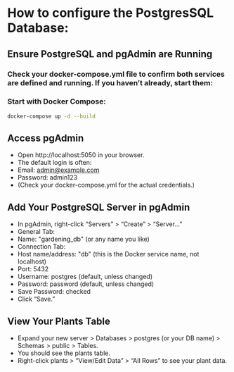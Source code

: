 # How to configure the PostgresSQL Database: 

## Ensure PostgreSQL and pgAdmin are Running
### Check your docker-compose.yml file to confirm both services are defined and running. If you haven’t already, start them:

### Start with Docker Compose:
```bash
docker-compose up -d --build
```


## Access pgAdmin
- Open http://localhost:5050 in your browser.
- The default login is often:
- Email: admin@example.com
- Password: admin123
- (Check your docker-compose.yml for the actual credentials.)


## Add Your PostgreSQL Server in pgAdmin
- In pgAdmin, right-click “Servers” > “Create” > “Server…”
- General Tab:
- Name: "gardening_db" (or any name you like)
- Connection Tab:
- Host name/address: "db" (this is the Docker service name, not localhost)
- Port: 5432
- Username: postgres (default, unless changed)
- Password: password (default, unless changed)
- Save Password: checked
- Click “Save.”


## View Your Plants Table
- Expand your new server > Databases > postgres (or your DB name) > Schemas > public > Tables.
- You should see the plants table.
- Right-click plants > “View/Edit Data” > “All Rows” to see your plant data.

